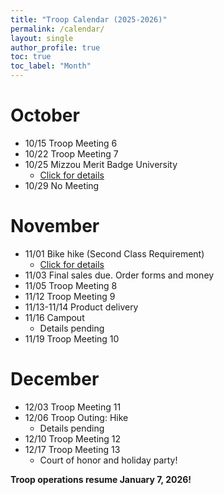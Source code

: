 ```yaml
---
title: "Troop Calendar (2025-2026)"
permalink: /calendar/
layout: single
author_profile: true
toc: true
toc_label: "Month"
---
```



# October

* 10/15 Troop Meeting 6 
* 10/22 Troop Meeting 7
* 10/25 Mizzou Merit Badge University
    * [Click for details](/Troop-60/activity/MMBU-details-2025/)
* 10/29 No Meeting


# November

* 11/01 Bike hike (Second Class Requirement)
    * [Click for details](/Troop-60/activity/bike-hike/)
* 11/03 Final sales due. Order forms and money
* 11/05 Troop Meeting 8 
* 11/12 Troop Meeting 9 
* 11/13-11/14 Product delivery
* 11/16 Campout 
    * Details pending
* 11/19 Troop Meeting 10 

# December

* 12/03 Troop Meeting 11
* 12/06 Troop Outing: Hike 
    * Details pending
* 12/10 Troop Meeting 12
* 12/17 Troop Meeting 13
    * Court of honor and holiday party!

**Troop operations resume January 7, 2026!**

<!--
# January

# February

# March

# April

# May

# June
-->
